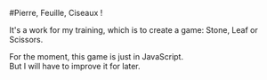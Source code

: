 #Pierre, Feuille, Ciseaux !

It's a work for my training, which is to create a game: Stone, Leaf or Scissors.

For the moment, this game is just in JavaScript.  
But I will have to improve it for later.
